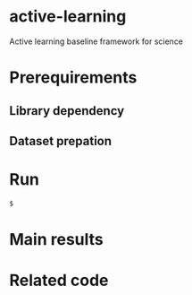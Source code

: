 # active-learning
Active learning baseline framework for science

# Prerequirements

## Library dependency

## Dataset prepation

# Run

```bash
$ 
```

# Main results

# Related code